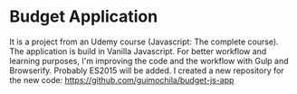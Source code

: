 # Budget Application

It is a project from an Udemy course (Javascript: The complete course). The application is build in Vanilla Javascript. 
For better workflow and learning purposes, I'm improving the code and the workflow with Gulp and Browserify. Probably ES2015 will be added.
I created a new repository for the new code: https://github.com/guimochila/budget-js-app